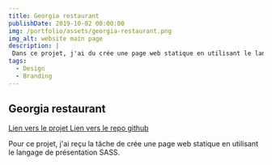 ```yaml
---
title: Georgia restaurant
publishDate: 2019-10-02 00:00:00
img: /portfolio/assets/georgia-restaurant.png
img_alt: website main page
description: |
 Dans ce projet, j'ai du crée une page web statique en utilisant le language SASS
tags:
  - Design
  - Branding
---
```


## Georgia restaurant
<a href="https://tommy-bou.github.io/Template-4/"> Lien vers le projet </a>
<a href="https://github.com/Tommy-BOU/Template-4"> Lien vers le repo github </a>

Pour ce projet, j'ai reçu la tâche de crée une page web statique en utilisant le langage de présentation SASS.
